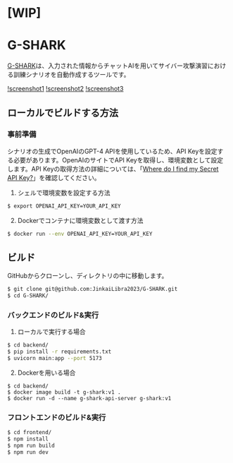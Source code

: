 # [WIP]
# G-SHARK

[G-SHARK](https://jinkai-libra-2023.web.app/)は、入力された情報からチャットAIを用いてサイバー攻撃演習における訓練シナリオを自動作成するツールです。  

[!screenshot1]()
[!screenshot2]()
[!screenshot3]()

## ローカルでビルドする方法

### 事前準備

シナリオの生成でOpenAIのGPT-4 APIを使用しているため、API Keyを設定する必要があります。OpenAIのサイトでAPI Keyを取得し、環境変数として設定します。API Keyの取得方法の詳細については、「[Where do I find my Secret API Key?](https://help.openai.com/en/articles/4936850-where-do-i-find-my-secret-api-key)」を確認してください。  
  
1. シェルで環境変数を設定する方法
```sh
$ export OPENAI_API_KEY=YOUR_API_KEY
```
2. Dockerでコンテナに環境変数として渡す方法
```sh
$ docker run --env OPENAI_API_KEY=YOUR_API_KEY
```

## ビルド

GitHubからクローンし、ディレクトリの中に移動します。
```sh
$ git clone git@github.com:JinkaiLibra2023/G-SHARK.git
$ cd G-SHARK/
```

### バックエンドのビルド&実行

1. ローカルで実行する場合
```sh
$ cd backend/
$ pip install -r requirements.txt
$ uvicorn main:app --port 5173
```

2. Dockerを用いる場合
```
$ cd backend/
$ docker image build -t g-shark:v1 .
$ docker run -d --name g-shark-api-server g-shark:v1
```

### フロントエンドのビルド&実行

```sh
$ cd frontend/
$ npm install
$ npm run build
$ npm run dev
```

